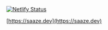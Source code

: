 [![Netlify Status](https://api.netlify.com/api/v1/badges/ed3e5707-9e27-48b0-8aea-56983650b4b2/deploy-status)](https://app.netlify.com/sites/saaze/deploys)

[https://saaze.dev](https://saaze.dev)
